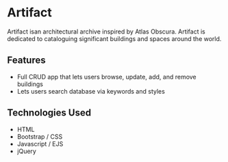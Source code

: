 # Artifact
Artifact isan architectural archive inspired by Atlas Obscura. 
Artifact is dedicated to cataloguing significant 
buildings and spaces around the world.

## Features
* Full CRUD app that lets users browse, update, add, and remove buildings
* Lets users search database via keywords and styles

## Technologies Used
* HTML 
* Bootstrap / CSS
* Javascript / EJS
* jQuery
